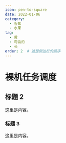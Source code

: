 ```yaml
---
icon: pen-to-square
date: 2022-01-06
category:
  - 香蕉
  - 水果
tag:
  - 黄
  - 弯曲的
  - 长
order: 2  # 这是侧边栏的顺序
---
```


# 裸机任务调度


<!-- more -->

## 标题 2

这里是内容。

### 标题 3

这里是内容。
